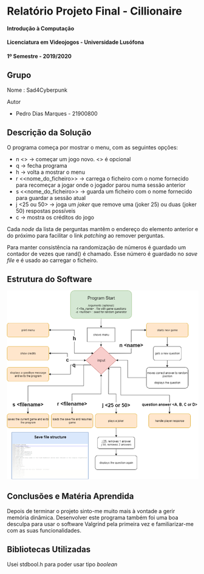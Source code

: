 # Relatório Projeto Final - Cillionaire
#### Introdução à Computação
#### Licenciatura em Videojogos - Universidade Lusófona
#### 1º Semestre - 2019/2020

## Grupo
Nome : Sad4Cyberpunk

Autor
* Pedro Dias Marques - 21900800

## Descrição da Solução
O programa começa por mostrar o menu, com as seguintes opções:
* n <<nome>> -> começar um jogo novo. <<nome>> é opcional
* q -> fecha programa
* h -> volta a mostrar o menu
* r <<nome_do_ficheiro>> -> carrega o ficheiro com o nome fornecido para recomeçar a jogar onde o jogador parou numa sessão anterior
* s <<nome_do_ficheiro>> -> guarda um ficheiro com o nome fornecido para guardar a sessão atual
* j <25 ou 50> -> joga um *joker* que remove uma (joker 25) ou duas (joker 50) respostas possíveis
* c -> mostra os créditos do jogo

Cada *node* da lista de perguntas mantêm o endereço do elemento anterior e do próximo para facilitar o link *patching* ao remover perguntas.

Para manter consistência na randomização de números é guardado um contador de vezes que rand() é chamado. Esse número é guardado no *save file* e é usado ao carregar o ficheiro.

## Estrutura do Software
![flowchart](flowchart.png)

## Conclusões e Matéria Aprendida
Depois de terminar o projeto sinto-me muito mais à vontade a gerir memória dinâmica. Desenvolver este programa também foi uma boa desculpa para usar o software Valgrind pela primeira vez e familiarizar-me com as suas funcionalidades.

## Bibliotecas Utilizadas
Usei stdbool.h para poder usar tipo *boolean*
